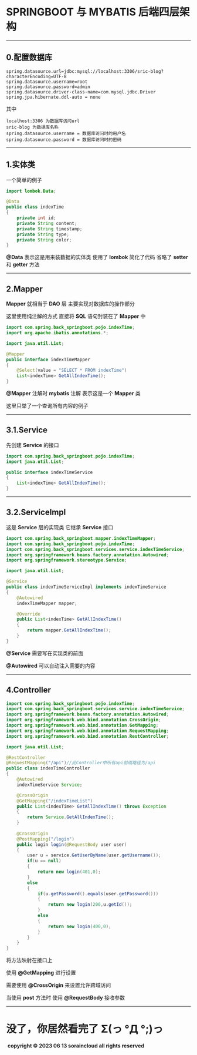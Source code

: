 # **SPRINGBOOT 与 MYBATIS 后端四层架构**

------

## 0.配置数据库

```
spring.datasource.url=jdbc:mysql://localhost:3306/sric-blog?characterEncoding=UTF-8
spring.datasource.username=root
spring.datasource.password=admin
spring.datasource.driver-class-name=com.mysql.jdbc.Driver
spring.jpa.hibernate.ddl-auto = none
```

其中

```
localhost:3306 为数据库访问url
sric-blog 为数据库名称
spring.datasource.username = 数据库访问时的用户名
spring.datasource.password = 数据库访问时的密码
```

------

## 1.实体类

一个简单的例子

```java
import lombok.Data;

@Data
public class indexTime
{
    private int id;
    private String content;
    private String timestamp;
    private String type;
    private String color;
}
```

**@Data** 表示这是用来装数据的实体类 使用了 **lombok** 简化了代码 省略了 **setter** 和 **getter** 方法

------

## 2.Mapper

**Mapper** 就相当于 **DAO** 层 主要实现对数据库的操作部分

这里使用纯注解的方式 直接将 **SQL** 语句封装在了 **Mapper** 中

```java
import com.spring.back_springboot.pojo.indexTime;
import org.apache.ibatis.annotations.*;

import java.util.List;

@Mapper
public interface indexTimeMapper
{
    @Select(value = "SELECT * FROM indexTime")
    List<indexTime> GetAllIndexTime();
}
```

**@Mapper** 注解时 **mybatis** 注解 表示这是一个 **Mapper** 类

这里只举了一个查询所有内容的例子

------

## 3.1.Service

先创建 **Service** 的接口

```java
import com.spring.back_springboot.pojo.indexTime;
import java.util.List;

public interface indexTimeService
{
    List<indexTime> GetAllIndexTime();
}
```

------

## 3.2.ServiceImpl

这是 **Service** 层的实现类 它继承 **Service** 接口

```java
import com.spring.back_springboot.mapper.indexTimeMapper;
import com.spring.back_springboot.pojo.indexTime;
import com.spring.back_springboot.services.service.indexTimeService;
import org.springframework.beans.factory.annotation.Autowired;
import org.springframework.stereotype.Service;

import java.util.List;

@Service
public class indexTimeServiceImpl implements indexTimeService
{
    @Autowired
    indexTimeMapper mapper;

    @Override
    public List<indexTime> GetAllIndexTime()
    {
        return mapper.GetAllIndexTime();
    }
}
```

**@Service** 需要写在实现类的前面

**@Autowired** 可以自动注入需要的内容

------

## 4.Controller

```java
import com.spring.back_springboot.pojo.indexTime;
import com.spring.back_springboot.services.service.indexTimeService;
import org.springframework.beans.factory.annotation.Autowired;
import org.springframework.web.bind.annotation.CrossOrigin;
import org.springframework.web.bind.annotation.GetMapping;
import org.springframework.web.bind.annotation.RequestMapping;
import org.springframework.web.bind.annotation.RestController;

import java.util.List;

@RestController
@RequestMapping("/api")//此Controller中所有api前缀路径为/api
public class indexTimeController
{
    @Autowired
    indexTimeService Service;

    @CrossOrigin
    @GetMapping("/indexTimeList")
    public List<indexTime> GetAllIndexTime() throws Exception
    {
        return Service.GetAllIndexTime();
    }
    
    @CrossOrigin
    @PostMapping("/login")
    public login login(@RequestBody user user)
    {
        user u = service.GetUserByName(user.getUsername());
        if(u == null)
        {
            return new login(401,0);
        }
        else
        {
            if(u.getPassword().equals(user.getPassword()))
            {
                return new login(200,u.getId());
            }
            else
            {
                return new login(400,0);
            }
        }
    }
}
```

将方法映射在接口上

使用 **@GetMapping** 进行设置

需要使用 **@CrossOrigin** 来设置允许跨域访问

当使用 **post** 方法时 使用 **@RequestBody** 接收参数

------

# 没了，你居然看完了 Σ(っ °Д °;)っ

​	**copyright © 2023 06 13 soraincloud all rights reserved**